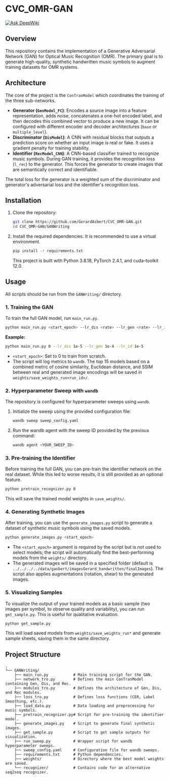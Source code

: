 # CVC_OMR-GAN
[![Ask DeepWiki](https://devin.ai/assets/askdeepwiki.png)](https://deepwiki.com/GerardAsbert/CVC_OMR-GAN)

## Overview

This repository contains the implementation of a Generative Adversarial Network (GAN) for Optical Music Recognition (OMR). The primary goal is to generate high-quality, synthetic handwritten music symbols to augment training datasets for OMR systems.


## Architecture

The core of the project is the `ConTranModel` which coordinates the training of the three sub-networks.

*   **Generator (`GenModel_FC`)**: Encodes a source image into a feature representation, adds noise, concatenates a one-hot encoded label, and then decodes this combined vector to produce a new image. It can be configured with different encoder and decoder architectures (`base` or `multiple_level`).
*   **Discriminator (`DisModel`)**: A CNN with residual blocks that outputs a prediction score on whether an input image is real or fake. It uses a gradient penalty for training stability.
*   **Identifier (`RecModel_CNN`)**: A CNN-based classifier trained to recognize music symbols. During GAN training, it provides the recognition loss (`l_rec`) to the generator. This forces the generator to create images that are semantically correct and identifiable.

The total loss for the generator is a weighted sum of the discriminator and generator's adversarial loss and the identifier's recognition loss.

## Installation

1.  Clone the repository:
    ```sh
    git clone https://github.com/GerardAsbert/CVC_OMR-GAN.git
    cd CVC_OMR-GAN/GANWriting
    ```

2.  Install the required dependencies. It is recommended to use a virtual environment.
    ```sh
    pip install -r requirements.txt
    ```
    This project is built with Python 3.8.18, PyTorch 2.4.1, and cuda-toolkit 12.0.

## Usage

All scripts should be run from the `GANWriting/` directory.

### 1. Training the GAN

To train the full GAN model, run `main_run.py`.

```sh
python main_run.py <start_epoch> --lr_dis <rate> --lr_gen <rate> --lr_id <rate>
```

**Example:**
```sh
python main_run.py 0 --lr_dis 1e-5 --lr_gen 1e-4 --lr_id 1e-5
```
*   `<start_epoch>`: Set to 0 to train from scratch.
*   The script will log metrics to `wandb`. The top 15 models based on a combined metric of cosine similarity, Euclidean distance, and SSIM between real and generated image encodings will be saved in `weights/save_weights_run<run_id>/`.

### 2. Hyperparameter Sweep with `wandb`

The repository is configured for hyperparameter sweeps using `wandb`.

1.  Initialize the sweep using the provided configuration file:
    ```sh
    wandb sweep sweep_config.yaml
    ```
2.  Run the wandb agent with the sweep ID provided by the previous command:
    ```sh
    wandb agent <YOUR_SWEEP_ID>
    ```
    
### 3. Pre-training the Identifier

Before training the full GAN, you can pre-train the identifier network on the real dataset. While this led to worse results, it is still provided as an optional feature.

```sh
python pretrain_recognizer.py 0
```
This will save the trained model weights in `save_weights/`.


### 4. Generating Synthetic Images

After training, you can use the `generate_images.py` script to generate a dataset of synthetic music symbols using the saved models.

```sh
python generate_images.py <start_epoch>
```
*   The `<start_epoch>` argument is required by the script but is not used to select models; the script will automatically find the best-performing models from the `weights/` directory.
*   The generated images will be saved in a specified folder (default is `../../../../data/gasbert/imagesGerard_handwritten/finalImages`). The script also applies augmentations (rotation, shear) to the generated images.

### 5. Visualizing Samples

To visualize the output of your trained models as a basic sample (two images per symbol, to observe quality and variability), you can run `get_sample.py`. This is useful for qualitative evaluation.

```sh
python get_sample.py
```
This will load saved models from `weights/save_weights_run*` and generate sample sheets, saving them in the same directory.

## Project Structure

```
.
└── GANWriting/
    ├── main_run.py           # Main training script for the GAN.
    ├── network_tro.py        # Defines the main ConTranModel containing Gen, Dis, and Rec.
    ├── modules_tro.py        # Defines the architecture of Gen, Dis, and Rec modules.
    ├── loss_tro.py           # Defines loss functions (CER, Label Smoothing, etc.).
    ├── load_data.py          # Data loading and preprocessing for music symbols.
    ├── pretrain_recognizer.py# Script for pre-training the identifier model.
    ├── generate_images.py    # Script to generate final synthetic images.
    ├── get_sample.py         # Script to get sample outputs for visualization.
    ├── run_sweep.py          # Wrapper script for wandb hyperparameter sweeps.
    ├── sweep_config.yaml     # Configuration file for wandb sweeps.
    ├── requirements.txt      # Python dependencies.
    ├── weights/              # Directory where the best model weights are saved.
    └── recognizer/           # Contains code for an alternative seq2seq recognizer.
